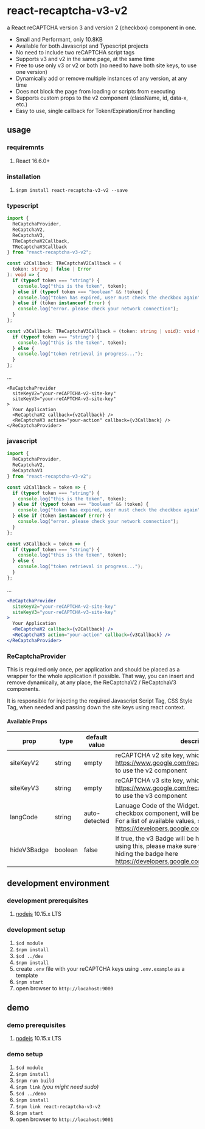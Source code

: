 # react-recaptcha-v3-v2

a React reCAPTCHA version 3 and version 2 (checkbox) component in one.

- Small and Performant, only 10.8KB
- Available for both Javascript and Typescript projects
- No need to include two reCAPTCHA script tags
- Supports v3 and v2 in the same page, at the same time
- Free to use only v3 or v2 or both (no need to have both site keys, to use one version)
- Dynamically add or remove multiple instances of any version, at any time
- Does not block the page from loading or scripts from executing
- Supports custom props to the v2 component (className, id, data-x, etc.)
- Easy to use, single callback for Token/Expiration/Error handling

## usage

### requiremnts

1. React 16.6.0+

### installation

1. `$npm install react-recaptcha-v3-v2 --save`

### typescript

```ts
import {
  ReCaptchaProvider,
  ReCaptchaV2,
  ReCaptchaV3,
  TReCaptchaV2Callback,
  TReCaptchaV3Callback
} from "react-recaptcha-v3-v2";

const v2Callback: TReCaptchaV2Callback = (
  token: string | false | Error
): void => {
  if (typeof token === "string") {
    console.log("this is the token", token);
  } else if (typeof token === "boolean" && !token) {
    console.log("token has expired, user must check the checkbox again");
  } else if (token instanceof Error) {
    console.log("error. please check your network connection");
  }
};

const v3Callback: TReCaptchaV3Callback = (token: string | void): void => {
  if (typeof token === "string") {
    console.log("this is the token", token);
  } else {
    console.log("token retrieval in progress...");
  }
};
```

...

```tsx
<ReCaptchaProvider
  siteKeyV2="your-reCAPTCHA-v2-site-key"
  siteKeyV3="your-reCAPTCHA-v3-site-key"
>
  Your Application
  <ReCaptchaV2 callback={v2Callback} />
  <ReCaptchaV3 action="your-action" callback={v3Callback} />
</ReCaptchaProvider>
```

### javascript

```js
import {
  ReCaptchaProvider,
  ReCaptchaV2,
  ReCaptchaV3
} from "react-recaptcha-v3-v2";

const v2Callback = token => {
  if (typeof token === "string") {
    console.log("this is the token", token);
  } else if (typeof token === "boolean" && !token) {
    console.log("token has expired, user must check the checkbox again");
  } else if (token instanceof Error) {
    console.log("error. please check your network connection");
  }
};

const v3Callback = token => {
  if (typeof token === "string") {
    console.log("this is the token", token);
  } else {
    console.log("token retrieval in progress...");
  }
};
```

...

```jsx
<ReCaptchaProvider
  siteKeyV2="your-reCAPTCHA-v2-site-key"
  siteKeyV3="your-reCAPTCHA-v3-site-key"
>
  Your Application
  <ReCaptchaV2 callback={v2Callback} />
  <ReCaptchaV3 action="your-action" callback={v3Callback} />
</ReCaptchaProvider>
```

### ReCaptchaProvider

This is required only once, per application and should be placed as a wrapper for the whole application if possible. That way, you can insert and remove dynamically, at any place, the ReCaptchaV2 / ReCaptchaV3 components.

It is responsible for injecting the required Javascript Script Tag, CSS Style Tag, when needed and passing down the site keys using react context.

#### Available Props

| prop        | type    | default value | description                                                                                                                                                                                      |
| ----------- | ------- | ------------- | ------------------------------------------------------------------------------------------------------------------------------------------------------------------------------------------------ |
| siteKeyV2   | string  | empty         | reCAPTCHA v2 site key, which you can get from https://www.google.com/recaptcha Required, if you plan to use the v2 component                                                                     |
| siteKeyV3   | string  | empty         | reCAPTCHA v3 site key, which you can get from https://www.google.com/recaptcha Required, if you plan to use the v3 component                                                                     |
| langCode    | string  | auto-detected | Lanuage Code of the Widget. If provided, the v2 checkbox component, will be rendered in that language. For a list of available values, see https://developers.google.com/recaptcha/docs/language |
| hideV3Badge | boolean | false         | If true, the v3 Badge will be hidden using css. Before using this, please make sure you have read the terms of hiding the badge here https://developers.google.com/recaptcha/docs/faq            |

## development environment

### development prerequisites

1. [nodejs](https://nodejs.org/en/) 10.15.x LTS

### development setup

1. `$cd module`
1. `$npm install`
1. `$cd ../dev`
1. `$npm install`
1. create `.env` file with your reCAPTCHA keys using `.env.example` as a template
1. `$npm start`
1. open browser to `http://locahost:9000`

## demo

### demo prerequisites

1. [nodejs](https://nodejs.org/en/) 10.15.x LTS

### demo setup

1. `$cd module`
1. `$npm install`
1. `$npm run build`
1. `$npm link` _(you might need sudo)_
1. `$cd ../demo`
1. `$npm install`
1. `$npm link react-recaptcha-v3-v2`
1. `$npm start`
1. open browser to `http://locahost:9001`
